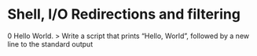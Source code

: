 # Shell, I/O Redirections and filtering
0 Hello World. > Write a script that prints “Hello, World”, followed by a new line to the standard output
